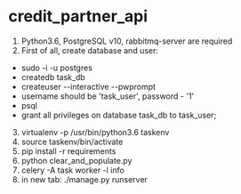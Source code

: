 # credit_partner_api
1. Python3.6, PostgreSQL v10, rabbitmq-server are required
2. First of all, create database and user:
 * sudo -i -u postgres
 * createdb task_db
 * createuser --interactive --pwprompt
 * username should be 'task_user', password - '1'
 * psql
 * grant all privileges on database task_db to task_user;
3. virtualenv -p /usr/bin/python3.6 taskenv
4. source taskenv/bin/activate
5. pip install -r requirements
6. python clear_and_populate.py
7. celery -A task worker -l info
8. in new tab: ./manage.py runserver
